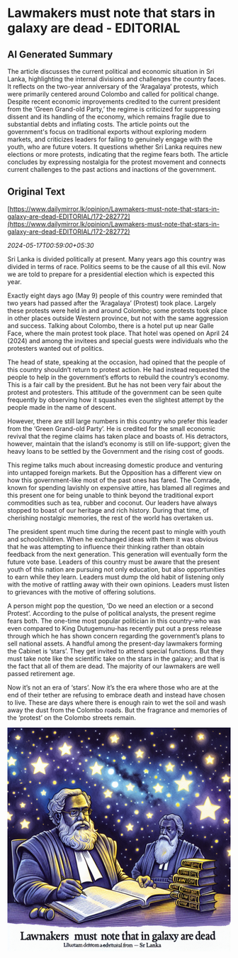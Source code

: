 # Lawmakers must note that stars in galaxy are dead - EDITORIAL

## AI Generated Summary

The article discusses the current political and economic situation in Sri Lanka, highlighting the internal divisions and challenges the country faces. It reflects on the two-year anniversary of the ‘Aragalaya’ protests, which were primarily centered around Colombo and called for political change. Despite recent economic improvements credited to the current president from the ‘Green Grand-old Party,’ the regime is criticized for suppressing dissent and its handling of the economy, which remains fragile due to substantial debts and inflating costs. The article points out the government's focus on traditional exports without exploring modern markets, and criticizes leaders for failing to genuinely engage with the youth, who are future voters. It questions whether Sri Lanka requires new elections or more protests, indicating that the regime fears both. The article concludes by expressing nostalgia for the protest movement and connects current challenges to the past actions and inactions of the government.

## Original Text

[https://www.dailymirror.lk/opinion/Lawmakers-must-note-that-stars-in-galaxy-are-dead-EDITORIAL/172-282772](https://www.dailymirror.lk/opinion/Lawmakers-must-note-that-stars-in-galaxy-are-dead-EDITORIAL/172-282772)

*2024-05-17T00:59:00+05:30*

Sri Lanka is divided politically at present. Many years ago this country was divided in terms of race. Politics seems to be the cause of all this evil. Now we are told to prepare for a presidential election which is expected this year.   

Exactly eight days ago (May 9) people of this country were reminded that two years had passed after the ‘Aragalaya’ (Protest) took place. Largely these protests were held in and around Colombo; some protests took place in other places outside Western province, but not with the same aggression and success. Talking about Colombo, there is a hotel put up near Galle Face, where the main protest took place. That hotel was opened on April 24 (2024) and among the invitees and special guests were individuals who the protesters wanted out of politics. 

The head of state, speaking at the occasion, had opined that the people of this country shouldn’t return to protest action. He had instead requested the people to help in the government’s efforts to rebuild the country’s economy. This is a fair call by the president. But he has not been very fair about the protest and protesters. This attitude of the government can be seen quite frequently by observing how it squashes even the slightest attempt by the people made in the name of descent.   

However, there are still large numbers in this country who prefer this leader from the ‘Green Grand-old Party’. He is credited for the small economic revival that the regime claims has taken place and boasts of. His detractors, however, maintain that the island’s economy is still on life-support; given the heavy loans to be settled by the Government and the rising cost of goods.   

This regime talks much about increasing domestic produce and venturing into untapped foreign markets. But the Opposition has a different view on how this government-like most of the past ones has fared. The Comrade, known for spending lavishly on expensive attire, has blamed all regimes and this present one for being unable to think beyond the traditional export commodities such as tea, rubber and coconut. Our leaders have always stopped to boast of our heritage and rich history. During that time, of cherishing nostalgic memories, the rest of the world has overtaken us.   

The president spent much time during the recent past to mingle with youth and schoolchildren. When he exchanged ideas with them it was obvious that he was attempting to influence their thinking rather than obtain feedback from the next generation. This generation will eventually form the future vote base. Leaders of this country must be aware that the present youth of this nation are pursuing not only education, but also opportunities to earn while they learn. Leaders must dump the old habit of listening only with the motive of rattling away with their own opinions. Leaders must listen to grievances with the motive of offering solutions.   

A person might pop the question, ‘Do we need an election or a second Protest’. According to the pulse of political analysts, the present regime fears both. The one-time most popular politician in this country-who was even compared to King Dutugemunu-has recently put out a press release through which he has shown concern regarding the government’s plans to sell national assets. A handful among the present-day lawmakers forming the Cabinet is ‘stars’. They get invited to attend special functions. But they must take note like the scientific take on the stars in the galaxy; and that is the fact that all of them are dead. The majority of our lawmakers are well passed retirement age.   

Now it’s not an era of ‘stars’. Now it’s the era where those who are at the end of their tether are refusing to embrace death and instead have chosen to live. These are days where there is enough rain to wet the soil and wash away the dust from the Colombo roads. But the fragrance and memories of the ‘protest’ on the Colombo streets remain.   


![AI Image](ai_image.png)
